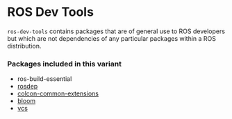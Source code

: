 # ROS Dev Tools

`ros-dev-tools` contains packages that are of general use to ROS developers but which are not dependencies of any particular packages within a ROS distribution.

### Packages included in this variant

* ros-build-essential
* [rosdep](https://github.com/ros-infrastructure/rosdep)
* [colcon-common-extensions](https://github.com/colcon/colcon-common-extensions)
* [bloom](https://github.com/ros-infrastructure/bloom)
* [vcs](https://github.com/dirk-thomas/vcstool)
